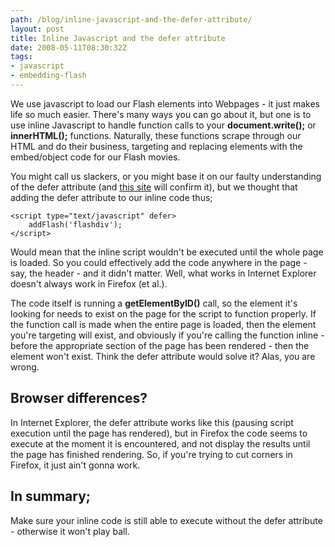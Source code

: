 ```yaml
---
path: /blog/inline-javascript-and-the-defer-attribute/
layout: post
title: Inline Javascript and the defer attribute
date: 2008-05-11T08:30:32Z
tags:
- javascript
- embedding-flash
---
```


We use javascript to load our Flash elements into Webpages - it just makes life so much easier. There's many ways you can go about it, but one is to use inline Javascript to handle function calls to your **document.write();** or **innerHTML();** functions. Naturally, these functions scrape through our HTML and do their business, targeting and replacing elements with the embed/object code for our Flash movies.

You might call us slackers, or you might base it on our faulty understanding of the defer attribute (and [this site](http://www.websiteoptimization.com/speed/tweak/defer/ "Open link in a new window") will confirm it), but we thought that adding the defer attribute to our inline code thus;

    <script type="text/javascript" defer>
        addFlash('flashdiv');
    </script>

Would mean that the inline script wouldn't be executed until the whole page is loaded. So you could effectively add the code anywhere in the page - say, the header - and it didn't matter. Well, what works in Internet Explorer doesn't always work in Firefox (et al.).



The code itself is running a **getElementByID()** call, so the element it's looking for needs to exist on the page for the script to function properly. If the function call is made when the entire page is loaded, then the element you're targeting will exist, and obviously if you're calling the function inline - before the appropriate section of the page has been rendered - then the element won't exist. Think the defer attribute would solve it? Alas, you are wrong.

## Browser differences?

In Internet Explorer, the defer attribute works like this (pausing script execution until the page has rendered), but in Firefox the code seems to execute at the moment it is encountered, and not display the results until the page has finished rendering. So, if you're trying to cut corners in Firefox, it just ain't gonna work.

## In summary;

Make sure your inline code is still able to execute without the defer attribute - otherwise it won't play ball.